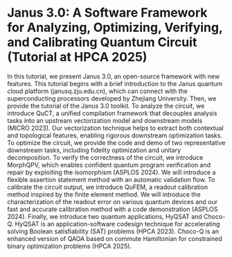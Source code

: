 # Janus 3.0: A Software Framework for Analyzing, Optimizing, Verifying, and Calibrating Quantum Circuit (Tutorial at HPCA 2025)

In this tutorial, we present Janus 3.0, an open-source framework with new features. This tutorial begins with a brief introduction to the Janus quantum cloud platform (janusq.zju.edu.cn), which can connect with the superconducting processors developed by Zhejiang University. Then, we provide the tutorial of the Janus 3.0 toolkit. To analyze the circuit, we introduce QuCT, a unified compilation framework that decouples analysis tasks into an upstream vectorization model and downstream models (MICRO 2023). Our vectorization technique helps to extract both contextual and topological features, enabling rigorous downstream optimization tasks. To optimize the circuit, we provide the code and demo of two representative downstream tasks, including fidelity optimization and unitary decomposition. To verify the correctness of the circuit, we introduce MorphQPV, which enables confident quantum program verification and repair by exploiting the isomorphism (ASPLOS 2024). We will introduce a flexible assertion statement method with an automatic validation flow. To calibrate the circuit output, we introduce QuFEM, a readout calibration method inspired by the finite element method. We will introduce the characterization of the readout error on various quantum devices and our fast and accurate calibration method with a code demonstration (ASPLOS 2024). Finally, we introduce two quantum applications, HyQSAT and Choco-Q. HyQSAT is an application-software codesign technique for accelerating solving Boolean satisfiability (SAT) problems (HPCA 2023). Choco-Q is an enhanced version of QAOA based on commute Hamiltonian for constrained binary optimization problems (HPCA 2025).